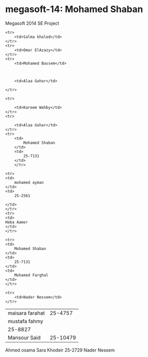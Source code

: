 megasoft-14: Mohamed Shaban
===========

Megasoft 2014 SE Project
<table>



	<tr>
		<td>Salma khaled</td>
	</tr>
	<tr>
		<td>Omar ElAzazy</td>
	</tr>
	<tr>
		<td>Mohamed Bassem</td>

	

		<td>Alaa Gohar</td>

	</tr>

	<tr>

		<td>Kareem Wahby</td>
	</tr>
	<tr>

		<td>Alaa Gohar</td>
    </tr>
	<tr>
		<td>
			Mohamed Shaban
		</td>
		<td>
			25-7131
		</td>
		</tr>
<tr>
	<td>
		maisara farahat
	</td>
	<td>
		25-4757
	</td>
	</tr>
	<tr>
	<td>
		mustafa fahmy
	</td>
	</tr>
	<td>
		25-8827
	</td>
	</tr>

<tr>
	<td>
		Mansour Said
	</td>
	<td>
		25-10479
	</td>
	</tr>

	<tr>
	<td>
		mohamed ayman
	</td>
	<td>
		25-2561

	</td>
	</tr>
	<tr>
	<td>
	Heba Aamer
	</td>
	</tr>

    <tr>
	<td>
		Mohamed Shaban
	</td>
	<td>
		25-7131
	</td>
	<td>
		Mohamed Farghal
	</td>
	</tr>

	<tr>
		<td>Nader Nessem</td>
	</tr>

</table>



























<tr>
		<td>Ahmed osama</td>
	</tr>


<tr>
<td>Sara Khodeir</td>
<td>25-2729</td>
<tr>











































<tr>
		<td>Nader Nessem</td>
	</tr>

</table>
